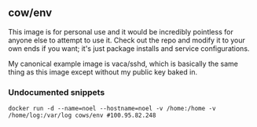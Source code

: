 ## cow/env

This image is for personal use and it would be incredibly pointless for anyone else to attempt to use it. Check out the repo and modify it to your own ends if you want; it's just package installs and service configurations.

My canonical example image is vaca/sshd, which is basically the same thing as this image except without my public key baked in.

### Undocumented snippets

    docker run -d --name=noel --hostname=noel -v /home:/home -v /home/log:/var/log cows/env #100.95.82.248

